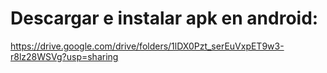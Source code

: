 # Descargar e instalar apk en android:
https://drive.google.com/drive/folders/1lDX0Pzt_serEuVxpET9w3-r8lz28WSVg?usp=sharing
